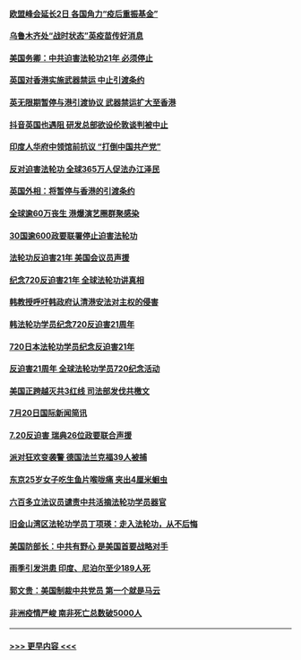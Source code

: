 #### [欧盟峰会延长2日 各国角力“疫后重振基金”](../pages/prog202/a102898248.md?t=07210651) 
#### [乌鲁木齐处“战时状态”英疫苗传好消息](../pages/prog202/a102898230.md?t=07210651) 
#### [美国务卿：中共迫害法轮功21年 必须停止](../pages/prog202/a102898210.md?t=07210651) 
#### [英国对香港实施武器禁运 中止引渡条约](../pages/prog202/a102898167.md?t=07210651) 
#### [英无限期暂停与港引渡协议 武器禁运扩大至香港](../pages/prog202/a102898143.md?t=07210651) 
#### [抖音英国也遇阻 研发总部欲设伦敦谈判被中止](../pages/prog202/a102898102.md?t=07210651) 
#### [印度人华府中领馆前抗议 “打倒中国共产党”](../pages/prog202/a102898084.md?t=07210651) 
#### [反对迫害法轮功 全球365万人促法办江泽民](../pages/prog202/a102898031.md?t=07210651) 
#### [英国外相：将暂停与香港的引渡条约](../pages/prog202/a102898033.md?t=07210651) 
#### [全球逾60万丧生 港爆演艺圈群聚感染](../pages/prog202/a102898035.md?t=07210651) 
#### [30国逾600政要联署停止迫害法轮功](../pages/prog202/a102898055.md?t=07210651) 
#### [法轮功反迫害21年 美国会议员声援](../pages/prog202/a102898043.md?t=07210651) 
#### [纪念720反迫害21年 全球法轮功讲真相](../pages/prog202/a102898040.md?t=07210651) 
#### [韩教授呼吁韩政府认清港安法对主权的侵害](../pages/prog202/a102897982.md?t=07210651) 
#### [韩法轮功学员纪念720反迫害21周年](../pages/prog202/a102897952.md?t=07210651) 
#### [720日本法轮功学员纪念反迫害21年](../pages/prog202/a102897949.md?t=07210651) 
#### [反迫害21周年 全球法轮功学员720纪念活动](../pages/prog202/a102897467.md?t=07210651) 
#### [美国正跨越灭共3红线 司法部发伐共檄文](../pages/prog202/a102897840.md?t=07210651) 
#### [7月20日国际新闻简讯](../pages/prog202/a102897803.md?t=07210651) 
#### [7.20反迫害  瑞典26位政要联合声援](../pages/prog202/a102897805.md?t=07210651) 
#### [派对狂欢变袭警 德国法兰克福39人被捕](../pages/prog202/a102897758.md?t=07210651) 
#### [东京25岁女子吃生鱼片喉咙痛 夹出4厘米蛔虫](../pages/prog202/a102897757.md?t=07210651) 
#### [六百多立法议员谴责中共活摘法轮功学员器官](../pages/prog202/a102897743.md?t=07210651) 
#### [旧金山湾区法轮功学员丁项瑛：走入法轮功，从不后悔](../pages/prog202/a102897738.md?t=07210651) 
#### [美国防部长：中共有野心 是美国首要战略对手](../pages/prog202/a102897726.md?t=07210651) 
#### [雨季引发洪患 印度、尼泊尔至少189人死](../pages/prog202/a102897722.md?t=07210651) 
#### [郭文贵：美国制裁中共党员 第一个就是马云](../pages/prog202/a102897708.md?t=07210651) 
#### [非洲疫情严峻 南非死亡总数破5000人](../pages/prog202/a102897705.md?t=07210651) 

----
#### [ >>> 更早内容 <<< ](../indexes/prog202-earlier.md)
